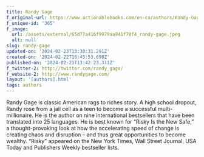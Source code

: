 ```yaml
---
title: Randy Gage
f_original-url: https://www.actionablebooks.com/en-ca/authors/Randy-Gage/
f_unique-id: '365'
f_image:
  url: /assets/external/65d77a416f9979aa941f70f4_randy-gage.jpeg
  alt: null
slug: randy-gage
updated-on: '2024-02-23T13:30:31.291Z'
created-on: '2024-02-22T16:45:53.698Z'
published-on: '2024-02-23T13:42:23.311Z'
f_twitter-2: http://twitter.com/randy_gage/
f_website-2: http://www.randygage.com/
layout: '[authors].html'
tags: authors
---
```


Randy Gage is classic American rags to riches story. A high school dropout, Randy rose from a jail cell as a teen to become a successful multi-millionaire. He is the author on nine international bestsellers that have been translated into 25 languages. He is best known for “Risky Is the New Safe,” a thought-provoking look at how the accelerating speed of change is creating chaos and disruption – and thus great opportunities to become wealthy. “Risky” appeared on the New York Times, Wall Street Journal, USA Today and Publishers Weekly bestseller lists.
